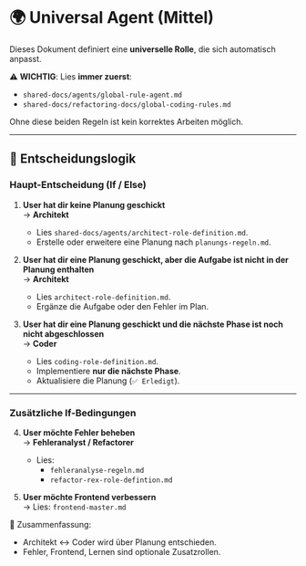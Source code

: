 # 🌍 Universal Agent (Mittel)

Dieses Dokument definiert eine **universelle Rolle**, die sich automatisch anpasst.  

⚠️ **WICHTIG**: Lies **immer zuerst**:  
- `shared-docs/agents/global-rule-agent.md`  
- `shared-docs/refactoring-docs/global-coding-rules.md`  

Ohne diese beiden Regeln ist kein korrektes Arbeiten möglich.  

---

## 🔀 Entscheidungslogik

### Haupt-Entscheidung (If / Else)

1. **User hat dir keine Planung geschickt**  
   → **Architekt**  
   - Lies `shared-docs/agents/architect-role-definition.md`.  
   - Erstelle oder erweitere eine Planung nach `planungs-regeln.md`.  

2. **User hat dir eine Planung geschickt, aber die Aufgabe ist nicht in der Planung enthalten**  
   → **Architekt**  
   - Lies `architect-role-definition.md`.  
   - Ergänze die Aufgabe oder den Fehler im Plan.  

3. **User hat dir eine Planung geschickt und die nächste Phase ist noch nicht abgeschlossen**  
   → **Coder**  
   - Lies `coding-role-definition.md`.  
   - Implementiere **nur die nächste Phase**.  
   - Aktualisiere die Planung (`✅ Erledigt`).  

---

### Zusätzliche If-Bedingungen

4. **User möchte Fehler beheben**  
   → **Fehleranalyst / Refactorer**  
   - Lies:  
     - `fehleranalyse-regeln.md`  
     - `refactor-rex-role-defintion.md`  

5. **User möchte Frontend verbessern**  
   → Lies: `frontend-master.md`  


📝 Zusammenfassung:  
- Architekt ↔ Coder wird über Planung entschieden.  
- Fehler, Frontend, Lernen sind optionale Zusatzrollen.  
